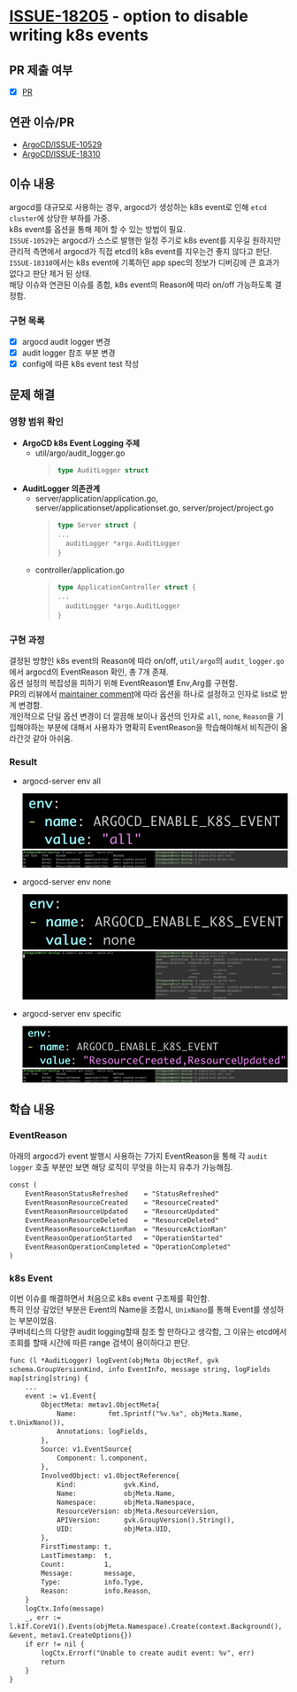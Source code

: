 # [ISSUE-18205](https://github.com/argoproj/argo-cd/issues/18205) - option to disable writing k8s events

## PR 제출 여부
- [x] [PR](https://github.com/argoproj/argo-cd/pull/18441)

## 연관 이슈/PR
* [ArgoCD/ISSUE-10529](https://github.com/argoproj/argo-cd/issues/10529)
* [ArgoCD/ISSUE-18310](https://github.com/argoproj/argo-cd/issues/18310)

## 이슈 내용
argocd를 대규모로 사용하는 경우, argocd가 생성하는 k8s event로 인해 `etcd cluster`에 상당한 부하를 가중.\
k8s event를 옵션을 통해 제어 할 수 있는 방법이 필요.\
`ISSUE-10529`는 argocd가 스스로 발행한 일정 주기로 k8s event를 지우길 원하지만 관리적 측면에서 argocd가 직접 etcd의 k8s event를 지우는건 좋지 않다고 판단.\
`ISSUE-18310`에서는 k8s event에 기록하던 app spec의 정보가 디버깅에 큰 효과가 없다고 판단 제거 된 상태.\
해당 이슈와 연관된 이슈를 종합, k8s event의 Reason에 따라 on/off 가능하도록 결정함.

### 구현 목록
- [x] argocd audit logger 변경
- [x] audit logger 참조 부분 변경
- [x] config에 따른 k8s event test 작성

## 문제 해결
### 영향 범위 확인
* **ArgoCD k8s Event Logging 주체**
  * util/argo/audit_logger.go
	>```go
	>type AuditLogger struct
	>```
* **AuditLogger 의존관계**
  * server/application/application.go, server/applicationset/applicationset.go, server/project/project.go
	>```go
	>type Server struct {
	>...
	>	auditLogger *argo.AuditLogger
	>}
  * controller/application.go
	>```go
	>type ApplicationController struct {
	>...
	>	auditLogger *argo.AuditLogger
	>}
### 구현 과정

결정된 방향인 k8s event의 Reason에 따라 on/off, `util/argo`의 `audit_logger.go`에서 argocd의 EventReason 확인, 총 7개 존재.\
옵션 설정의 복잡성을 피하기 위해 EventReason별 Env,Arg를 구현함.\
PR의 리뷰에서 [maintainer comment](https://github.com/argoproj/argo-cd/pull/18441#pullrequestreview-2097407059)에 따라 옵션을 하나로 설정하고 인자로 list로 받게 변경함.\
개인적으로 단일 옵션 변경이 더 깔끔해 보이나 옵션의 인자로 `all`, `none`, `Reason`을 기입해야하는 부분에 대해서 사용자가 명확히 EventReason을 학습해야해서 비직관이 올라간것 같아 아쉬움.

### Result
* argocd-server env all

	![option-all](./images/option-all.jpg)
	![option-all-result](./images/option-all-result.jpg)

* argocd-server env none

	![option-none](./images/option-none.jpg)
	![option-none-result](./images/option-none-result.jpg)

* argocd-server env specific

	![option-specific](./images/option-specific.jpg)
	![option-specific](./images/option-specific-result.jpg)

## 학습 내용
### EventReason
아래의 argocd가 event 발행시 사용하는 7가지 EventReason을 통해 각 `audit logger` 호출 부분만 보면 해당 로직이 무엇을 하는지 유추가 가능해짐.
```golang
const (
	EventReasonStatusRefreshed    = "StatusRefreshed"
	EventReasonResourceCreated    = "ResourceCreated"
	EventReasonResourceUpdated    = "ResourceUpdated"
	EventReasonResourceDeleted    = "ResourceDeleted"
	EventReasonResourceActionRan  = "ResourceActionRan"
	EventReasonOperationStarted   = "OperationStarted"
	EventReasonOperationCompleted = "OperationCompleted"
)
```

### k8s Event
이번 이슈를 해결하면서 처음으로 k8s event 구조체를 확인함.\
특히 인상 깊었던 부분은 Event의 Name을 조합시, `UnixNano`를 통해 Event를 생성하는 부분이었음.\
쿠버네티스의 다양한 audit logging할때 참조 할 만하다고 생각함, 그 이유는 etcd에서 조회를 할때 시간에 따른 range 검색이 용이하다고 판단.
```golang
func (l *AuditLogger) logEvent(objMeta ObjectRef, gvk schema.GroupVersionKind, info EventInfo, message string, logFields map[string]string) {
	...
	event := v1.Event{
		ObjectMeta: metav1.ObjectMeta{
			Name:        fmt.Sprintf("%v.%x", objMeta.Name, t.UnixNano()),
			Annotations: logFields,
		},
		Source: v1.EventSource{
			Component: l.component,
		},
		InvolvedObject: v1.ObjectReference{
			Kind:            gvk.Kind,
			Name:            objMeta.Name,
			Namespace:       objMeta.Namespace,
			ResourceVersion: objMeta.ResourceVersion,
			APIVersion:      gvk.GroupVersion().String(),
			UID:             objMeta.UID,
		},
		FirstTimestamp: t,
		LastTimestamp:  t,
		Count:          1,
		Message:        message,
		Type:           info.Type,
		Reason:         info.Reason,
	}
	logCtx.Info(message)
	_, err := l.kIf.CoreV1().Events(objMeta.Namespace).Create(context.Background(), &event, metav1.CreateOptions{})
	if err != nil {
		logCtx.Errorf("Unable to create audit event: %v", err)
		return
	}
}
```